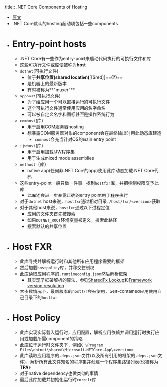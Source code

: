 title:: .NET Core Components of Hosting

- [原文](https://github.com/dotnet/runtime/blob/main/docs/design/features/host-components.md)
- .NET Core默认的hosting起动项包括一些components
- # Entry-point hosts
	- .NET Core有一些作为entry-point来启动代码执行的可执行文件和库
	- 这些可执行文件或库便被称为**host**
	- ``dotnet``(可执行文件)
		- 位于**共享位置(shared location)**[[$red]]==**(?)**==
		- 是机器上的最新版本
		- 有时被称为**"muxer"**
	- ``apphost``(可执行文件)
		- 为了给应用一个可以直接运行的可执行文件
		- 这个可执行文件通常使用应用的名字命名
		- 可以被自定义名字和图标甚至是操作系统行为
	- ``comhost``(库)
		- 用于启用COM服务器hosting
		- 想暴露COM服务器对象的component会在最终输出时用此动态库建造
			- ``comhost``会充当针对OS的main entry point
	- ``ijwhost``(库)
		- 用于启用加载IJW程序集
		- 用于生成mixed mode assemblies
	- ``nethost``（库）
		- native app(任何非.NET Core的app)使用此库动态加载.NET Core代码
	- 这些entry-point一般只做一件事：找到``hostfxr``库，并把控制权限交予此库
		- 此库还会进一步暴露正确的entry point用于程序执行
	- 对于``dotnet`` host来说，``hostfxr``通过相对目录``./host/fxr/<version>``获取
	- 对于其他host来说，``hostfxr``通过以下过程定位
		- 应用的文件夹首先被搜索
		- 如果``DOTNET_ROOT``环境变量被定义，搜索此路径
		- 搜索默认的共享位置
- # Host FXR
	- 此库寻找并解析运行时和其他所有应用程序需要的框架
	- 然后加载``hostpolicy``库，并移交控制权
	- 此库读取应用程序的``.runtimeconfig.json``然后解析框架
		- 其实现了框架解析的算法，参见[SharedFx Lookup](https://github.com/dotnet/runtime/blob/main/docs/design/features/sharedfx-lookup.md)和[Framework version resolution](https://github.com/dotnet/runtime/blob/main/docs/design/features/framework-version-resolution.md)
	- 大多数情况下，最新版本的``hostfxr``会被使用，Self-contained应用使用自己目录下的`hostfxr`
- # Host Policy
	- 此库实现实际载入运行时，应用配置，解析应用依赖并调用运行时执行应用或加载所需component的策略
	- 此库位于运行时文件夹下，例如``C:\Program Files\dotnet\shared\Microsoft.NETCore.App\<version>``
	- 此库读取应用程序的``.deps.json``文件(以及所有引用的框架的``.deps.json``文件)，解析所有此文件知名的程序集并创建一个程序集路径列表(也被称为**TPA**)·
	- 对于native dependency也做类似的事情
	- 最后此库加载并初始化运行时``coreclr``库